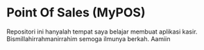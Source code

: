 # Point Of Sales (MyPOS)
Repositori ini hanyalah tempat saya belajar membuat aplikasi kasir. Bismillahirrahmanirrahim semoga ilmunya berkah. Aamiin
